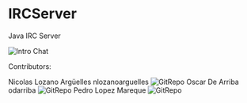IRCServer
=========

Java IRC Server

![Intro Chat](http://i130.photobucket.com/albums/p247/pmareke/server1.jpg)

Contributors:

  Nicolas Lozano Argüelles nlozanoarguelles ![GitRepo](https://github.com/nlozanoarguelles)
  Oscar De Arriba odarriba ![GitRepo](https://github.com/odarriba)
  Pedro Lopez Mareque ![GitRepo](https://github.com/pmareke)
